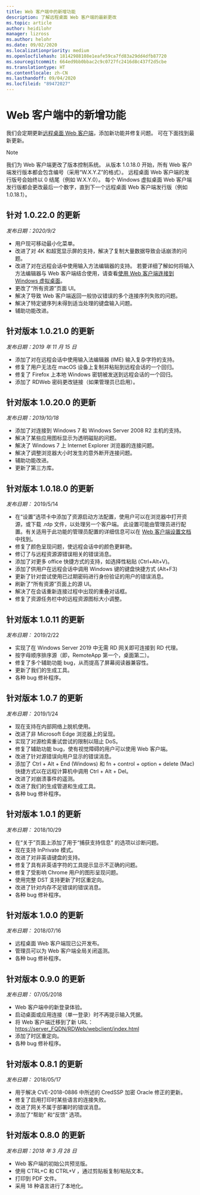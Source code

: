 ```yaml
---
title: Web 客户端中的新增功能
description: 了解远程桌面 Web 客户端的最新更改
ms.topic: article
author: heidilohr
manager: lizross
ms.author: helohr
ms.date: 09/02/2020
ms.localizationpriority: medium
ms.openlocfilehash: 18142988108e1eafe59ca7fd83a29dd4dfb87720
ms.sourcegitcommit: 664ed9bb0bbac2c9c0727fc2416d8c437f2d5cbe
ms.translationtype: HT
ms.contentlocale: zh-CN
ms.lasthandoff: 09/04/2020
ms.locfileid: "89472027"
---
```

# <a name="whats-new-in-the-web-client"></a>Web 客户端中的新增功能

我们会定期更新[远程桌面 Web 客户端](remote-desktop-web-client.md)，添加新功能并修复问题。 可在下面找到最新更新。

> [!NOTE]
> 我们为 Web 客户端更改了版本控制系统。 从版本 1.0.18.0 开始，所有 Web 客户端发行版本都会包含编号（采用“W.X.Y.Z”的格式）。 远程桌面 Web 客户端的发行版号会始终以 0 结尾（例如 W.X.Y.0）。 每个 Windows 虚拟桌面 Web 客户端发行版都会更改最后一个数字，直到下一个远程桌面 Web 客户端发行版（例如 1.0.18.1）。

## <a name="updates-for-10220"></a>针对 1.0.22.0 的更新
*发布日期：2020/9/2*

- 用户现可移动最小化菜单。
- 改进了对 4K 和超宽显示屏的支持，解决了复制大量数据导致会话崩溃的问题。
- 改进了对在远程会话中使用输入方法编辑器的支持。 若要详细了解如何将输入方法编辑器与 Web 客户端结合使用，请查看[使用 Web 客户端连接到 Windows 虚拟桌面](/azure-docs/articles/virtual-desktop/connect-web.md)。
- 更改了“所有资源”页面 UI。
- 解决了导致 Web 客户端返回一般协议错误的多个连接序列失败的问题。
- 解决了特定键序列未得到适当处理的键盘输入问题。
- 辅助功能改进。

## <a name="updates-for-version-10210"></a>针对版本 1.0.21.0 的更新
*发布日期：2019 年 11 月 15 日*

- 添加了对在远程会话中使用输入法编辑器 (IME) 输入复杂字符的支持。
- 修复了用户无法在 macOS 设备上复制并粘贴到远程会话的一个回归。
- 修复了 Firefox 上本地 Windows 密钥被发送到远程会话的一个回归。
- 添加了 RDWeb 密码更改链接（如果管理员已启用）。

## <a name="updates-for-version-10200"></a>针对版本 1.0.20.0 的更新
*发布日期：2019/10/18*

- 添加了对连接到 Windows 7 和 Windows Server 2008 R2 主机的支持。
- 解决了某些应用图标显示为透明磁贴的问题。
- 解决了 Windows 7 上 Internet Explorer 浏览器的连接问题。
- 解决了调整浏览器大小时发生的意外断开连接问题。
- 辅助功能改进。
- 更新了第三方库。

## <a name="updates-for-version-10180"></a>针对版本 1.0.18.0 的更新
*发布日期：* 2019/5/14

- 在“设置”选项卡中添加了资源启动方法配置，使用户可以在浏览器中打开资源，或下载 .rdp 文件，以处理另一个客户端。 此设置可能由管理员进行配置。有关适用于此功能的管理员配置的详细信息可以在 [Web 客户端设置文档](remote-desktop-web-client-admin.md)中找到。
- 修复了颜色呈现问题，使远程会话中的颜色更鲜艳。
- 修订了与远程资源源错误相关的错误消息。
- 添加了对更多 office 快捷方式的支持，如选择性粘贴 (Ctrl+Alt+V)。
- 添加了供用户在远程会话中调用 Windows 键的键盘快捷方式 (Alt+F3)
- 更新了针对尝试使用已过期密码进行身份验证的用户的错误消息。
- 刷新了“所有资源”页面上的源 UI。
- 解决了在会话重新连接过程中出现的重叠对话框。
- 修复了资源任务栏中的远程资源图标大小调整。

## <a name="updates-for-version-1011"></a>针对版本 1.0.11 的更新
*发布日期：* 2019/2/22

- 实现了在 Windows Server 2019 中无需 RD 网关即可连接到 RD 代理。
- 按字母顺序排序源（即，RemoteApp 第一个，桌面第二）。
- 修复了多个辅助功能 bug，从而提高了屏幕阅读器兼容性。
- 更新了我们的生成工具。
- 各种 bug 修补程序。

## <a name="updates-for-version-107"></a>针对版本 1.0.7 的更新
*发布日期：* 2019/1/24

- 现在支持在内部网络上脱机使用。
- 改进了非 Microsoft Edge 浏览器上的呈现。
- 实现了对源检索重试尝试的限制以阻止 DoS。
- 修复了辅助功能 bug，使有视觉障碍的用户可以使用 Web 客户端。
- 改进了针对源错误向用户显示的错误消息。
- 添加了 Ctrl + Alt + End (Windows) 和 fn + control + option + delete (Mac) 快捷方式以在远程计算机中调用 Ctrl + Alt + Del。
- 改进了对崩溃事件的遥测。
- 改进了我们的生成管道和生成工具。
- 各种 bug 修补程序。

## <a name="updates-for-version-101"></a>针对版本 1.0.1 的更新
*发布日期：* 2018/10/29

- 在“关于”页面上添加了用于“捕获支持信息”  的选项以诊断问题。
- 现在支持 InPrivate 模式。
- 改进了对非英语键盘的支持。
- 修复了具有非英语字符的工具提示显示不正确的问题。
- 修复了受影响 Chrome 用户的图形呈现问题。
- 使用完整 DST 支持更新了时区重定向。
- 改进了针对内存不足错误的错误消息。
- 各种 bug 修补程序。

## <a name="updates-for-version-100"></a>针对版本 1.0.0 的更新
*发布日期：* 2018/07/16

- 远程桌面 Web 客户端现已公开发布。
- 管理员可以为 Web 客户端全局关闭遥测。
- 各种 bug 修补程序。

## <a name="updates-for-version-090"></a>针对版本 0.9.0 的更新
*发布日期：* 07/05/2018

- Web 客户端中的新登录体验。
- 启动桌面或应用连接（单一登录）时不再提示输入凭据。
- 将 Web 客户端迁移到了新 URL：<https://server_FQDN/RDWeb/webclient/index.html>
- 添加了时区重定向。
- 各种 bug 修补程序。

## <a name="updates-for-version-081"></a>针对版本 0.8.1 的更新
*发布日期：* 2018/05/17

- 用于解决 CVE-2018-0886 中所述的 CredSSP 加密 Oracle 修正的更新。
- 修复了启用打印时某些语言的连接失败。
- 改进了网关不属于部署时的错误消息。
- 添加了“帮助”  和“反馈”  选项。

## <a name="updates-for-version-080"></a>针对版本 0.8.0 的更新
*发布日期：2018 年 3 月 28 日*

- Web 客户端的初始公共预览版。
- 使用 CTRL+C  和 CTRL+V  ，通过剪贴板复制/粘贴文本。
- 打印到 PDF 文件。
- 采用 18 种语言进行了本地化。
